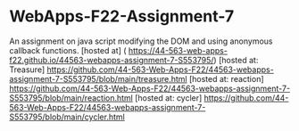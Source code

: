 # WebApps-F22-Assignment-7
An assignment on java script modifying the DOM and using anonymous callback functions.
[hosted at] ( https://44-563-web-apps-f22.github.io/44563-webapps-assignment-7-S553795/)
[hosted at: Treasure] https://github.com/44-563-Web-Apps-F22/44563-webapps-assignment-7-S553795/blob/main/treasure.html
[hosted at: reaction] https://github.com/44-563-Web-Apps-F22/44563-webapps-assignment-7-S553795/blob/main/reaction.html
[hosted at: cycler] https://github.com/44-563-Web-Apps-F22/44563-webapps-assignment-7-S553795/blob/main/cycler.html